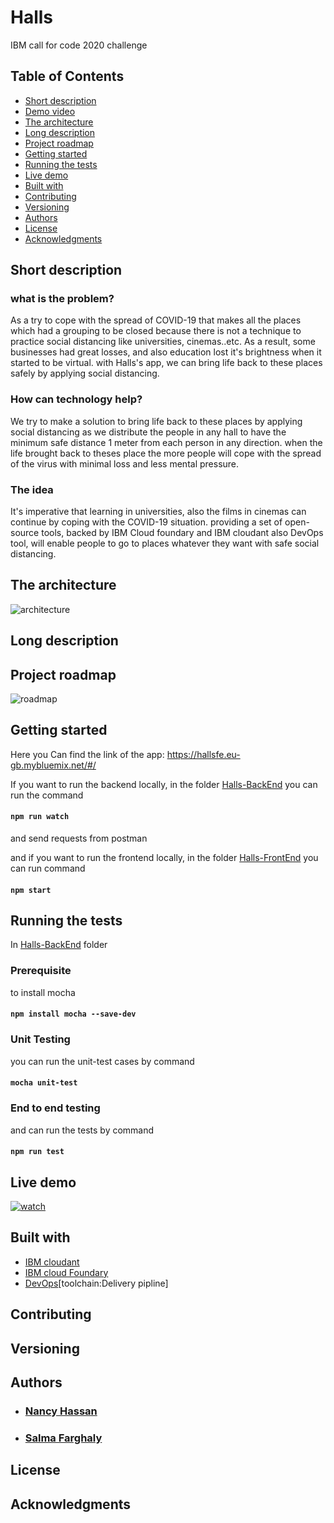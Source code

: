 # Halls
IBM call for code 2020 challenge

## Table of Contents
* [Short description](#short-description)
* [Demo video](#demo-video)
* [The architecture](#the-architecture)
* [Long description](#long-description)
* [Project roadmap](#project-roadmap)
* [Getting started](#getting-started)
* [Running the tests](#running-the-tests)
* [Live demo](#live-demo)
* [Built with](#built-with)
* [Contributing](#contributing)
* [Versioning](#versioning)
* [Authors](#authors)
* [License](#license)
* [Acknowledgments](#acknowledgments)

## Short description
### what is the problem?
As a try to cope with the spread of COVID-19 that makes all the places which had a grouping to be closed because there is not a technique to practice social distancing like universities, cinemas..etc. As a result, some businesses had great losses, and also education lost it's brightness when it started to be virtual. with Halls's app, we can bring life back to these places safely by applying social distancing.


### How can technology help?
We try to make a solution to bring life back to these places by applying social distancing as we distribute the people in any hall to have the minimum safe distance 1 meter from each person in any direction. when the life brought back to theses place the more people will cope with the spread of the virus with minimal loss and less mental pressure.

### The idea
It's imperative that learning in universities, also the films in cinemas can continue by coping with the COVID-19 situation. providing a set of open-source tools, backed by IBM Cloud foundary and IBM cloudant also DevOps tool, will enable people to go to places whatever they want with safe social distancing.

## The architecture
![architecture](https://github.com/SalmaFarghaly/Halls/blob/master/architecture.jpg)
## Long description

## Project roadmap
![roadmap](https://github.com/SalmaFarghaly/Halls/blob/master/roadmap.jpg)

## Getting started
Here you Can find the link of the app: https://hallsfe.eu-gb.mybluemix.net/#/

If you want to run the backend locally, in the folder [Halls-BackEnd](https://github.com/SalmaFarghaly/Halls/Halls-BackEnd)
you can  run the command 
#### `npm run watch ` 
and send requests from postman

and if you want to run the frontend locally, in the folder [Halls-FrontEnd](https://github.com/SalmaFarghaly/Halls/Halls-FrontEnd/Halls-FrontEnd)
you can  run command 
#### `npm start ` 

## Running the tests
In [Halls-BackEnd](https://github.com/SalmaFarghaly/Halls/Halls-BackEnd) folder 

### Prerequisite
to install mocha
#### `npm install mocha --save-dev `

### Unit Testing
you can run the unit-test cases by command
#### ` mocha unit-test `

### End to end testing
and can run the tests by command
#### ` npm run test `

## Live demo
[![watch](https://img.youtube.com/vi/NsgI_1lHkoQ/0.jpg)](https://www.youtube.com/watch?v=NsgI_1lHkoQ&feature=youtu.be)

## Built with
* [IBM cloudant](https://cloud.ibm.com/catalog?search=cloudant#search_results)
* [IBM cloud Foundary](https://cloud.ibm.com/catalog?search=cloud%20foundry#search_results)
* [DevOps](https://cloud.ibm.com/devops/toolchains)[toolchain:Delivery pipline]

## Contributing

## Versioning
## Authors

* ### [Nancy Hassan](https://github.com/nancy9taya)
* ### [Salma Farghaly](https://github.com/SalmaFarghaly)
## License
## Acknowledgments
